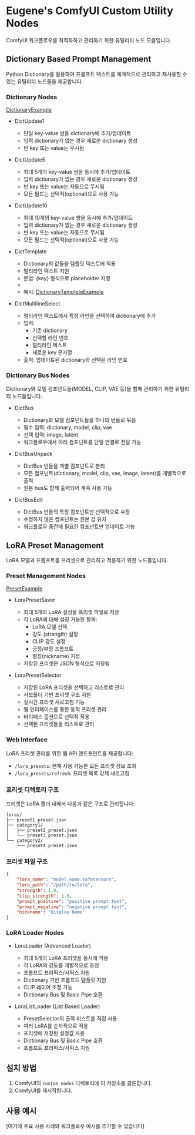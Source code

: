 # Eugene's ComfyUI Custom Utility Nodes

ComfyUI 워크플로우를 최적화하고 관리하기 위한 유틸리티 노드 모음입니다.

## Dictionary Based Prompt Management
Python Dictionary를 활용하여 프롬프트 텍스트를 체계적으로 관리하고 재사용할 수 있는 유틸리티 노드들을 제공합니다.

### Dictionary Nodes

[DictionaryExample](./images/DictionaryExample.jpg)

- DictUpdate1
  - 단일 key-value 쌍을 dictionary에 추가/업데이트
  - 입력 dictionary가 없는 경우 새로운 dictionary 생성
  - 빈 key 또는 value는 무시됨

- DictUpdate5
  - 최대 5개의 key-value 쌍을 동시에 추가/업데이트 
  - 입력 dictionary가 없는 경우 새로운 dictionary 생성
  - 빈 key 또는 value는 자동으로 무시됨
  - 모든 필드는 선택적(optional)으로 사용 가능

- DictUpdate10
  - 최대 10개의 key-value 쌍을 동시에 추가/업데이트
  - 입력 dictionary가 없는 경우 새로운 dictionary 생성
  - 빈 key 또는 value는 자동으로 무시됨
  - 모든 필드는 선택적(optional)으로 사용 가능

- DictTemplate
  - Dictionary의 값들을 템플릿 텍스트에 적용
  - 멀티라인 텍스트 지원
  - 문법: {key} 형식으로 placeholder 지정
  - 
  - 예시:
    [DictionaryTempleteExample](./images/DictionaryTempleteExample.jpg)

- DictMultilineSelect
  - 멀티라인 텍스트에서 특정 라인을 선택하여 dictionary에 추가
  - 입력:
    - 기존 dictionary
    - 선택할 라인 번호
    - 멀티라인 텍스트
    - 새로운 key 문자열
  - 출력: 업데이트된 dictionary와 선택된 라인 번호

### Dictionary Bus Nodes
Dictionary와 모델 컴포넌트들(MODEL, CLIP, VAE 등)을 함께 관리하기 위한 유틸리티 노드들입니다.

- DictBus
  - Dictionary와 모델 컴포넌트들을 하나의 번들로 묶음
  - 필수 입력: dictionary, model, clip, vae
  - 선택 입력: image, latent
  - 워크플로우에서 여러 컴포넌트를 단일 연결로 전달 가능

- DictBusUnpack
  - DictBus 번들을 개별 컴포넌트로 분리
  - 모든 컴포넌트(dictionary, model, clip, vae, image, latent)를 개별적으로 출력
  - 원본 bus도 함께 출력되어 계속 사용 가능

- DictBusEdit
  - DictBus 번들의 특정 컴포넌트만 선택적으로 수정
  - 수정하지 않은 컴포넌트는 원본 값 유지
  - 워크플로우 중간에 필요한 컴포넌트만 업데이트 가능

## LoRA Preset Management
LoRA 모델과 프롬프트를 프리셋으로 관리하고 적용하기 위한 노드들입니다.

### Preset Management Nodes
[PresetExample](./images/PresetExample.jpg)
- LoraPresetSaver
  - 최대 5개의 LoRA 설정을 프리셋 파일로 저장
  - 각 LoRA에 대해 설정 가능한 항목:
    - LoRA 모델 선택
    - 강도 (strength) 설정
    - CLIP 강도 설정
    - 긍정/부정 프롬프트
    - 별칭(nickname) 지정
  - 저장된 프리셋은 JSON 형식으로 저장됨

- LoraPresetSelector
  - 저장된 LoRA 프리셋을 선택하고 리스트로 관리
  - 서브폴더 기반 프리셋 구조 지원
  - 실시간 프리셋 새로고침 기능
  - 웹 인터페이스를 통한 동적 프리셋 관리
  - 바이패스 옵션으로 선택적 적용
  - 선택된 프리셋들을 리스트로 관리

### Web Interface
LoRA 프리셋 관리를 위한 웹 API 엔드포인트를 제공합니다:
- `/lora_presets`: 현재 사용 가능한 모든 프리셋 정보 조회
- `/lora_presets/refresh`: 프리셋 목록 강제 새로고침

### 프리셋 디렉토리 구조
프리셋은 LoRA 폴더 내에서 다음과 같은 구조로 관리됩니다:
```
loras/
├── preset1_preset.json
├── category1/
│   ├── preset2_preset.json
│   └── preset3_preset.json
└── category2/
    └── preset4_preset.json
```

### 프리셋 파일 구조
```json
{
    "lora_name": "model_name.safetensors",
    "lora_path": "/path/to/lora",
    "strength": 1.0,
    "clip_strength": 1.0,
    "prompt_positive": "positive prompt text",
    "prompt_negative": "negative prompt text",
    "nickname": "Display Name"
}
```

### LoRA Loader Nodes
- LoraLoader (Advanced Loader)
  - 최대 5개의 LoRA 프리셋을 동시에 적용
  - 각 LoRA의 강도를 개별적으로 조정
  - 프롬프트 프리픽스/서픽스 지원
  - Dictionary 기반 프롬프트 템플릿 지원
  - CLIP 레이어 조정 가능
  - Dictionary Bus 및 Basic Pipe 호환

- LoraListLoader (List Based Loader)
  - PresetSelector의 출력 리스트를 직접 사용
  - 여러 LoRA를 순차적으로 적용
  - 프리셋에 저장된 설정값 사용
  - Dictionary Bus 및 Basic Pipe 호환
  - 프롬프트 프리픽스/서픽스 지원

## 설치 방법
1. ComfyUI의 `custom_nodes` 디렉토리에 이 저장소를 클론합니다.
2. ComfyUI를 재시작합니다.

## 사용 예시
[여기에 주요 사용 사례와 워크플로우 예시를 추가할 수 있습니다]
